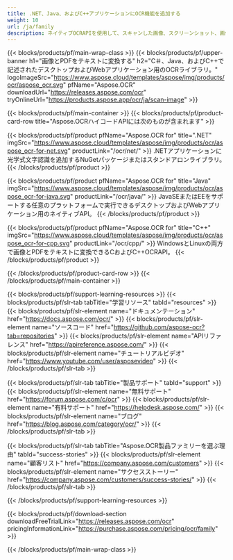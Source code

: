 ```yaml
---
title: .NET、Java、およびC++アプリケーションにOCR機能を追加する
weight: 10
url: /ja/family
description: ネイティブOCRAPIを使用して、スキャンした画像、スクリーンショット、画像領域、およびPDFファイルを.NET、Java、およびC++アプリケーションのテキストに変換します。
---
```


{{< blocks/products/pf/main-wrap-class >}}
{{< blocks/products/pf/upper-banner h1="画像とPDFをテキストに変換する" h2="C＃、Java、およびC++で記述されたデスクトップおよびWebアプリケーション用のOCRライブラリ。" logoImageSrc="https://www.aspose.cloud/templates/aspose/img/products/ocr/aspose_ocr.svg" pfName="Aspose.OCR" downloadUrl="https://releases.aspose.com/ocr" tryOnlineUrl="https://products.aspose.app/ocr/ja/scan-image" >}}

{{< blocks/products/pf/main-container >}}
{{< blocks/products/pf/product-card-row title="Aspose.OCRハイコードAPIには次のものが含まれます" >}}

{{< blocks/products/pf/product pfName="Aspose.OCR for" title=".NET" imgSrc="https://www.aspose.cloud/templates/aspose/img/products/ocr/aspose_ocr-for-net.svg" productLink="/ocr/net/" >}}
.NETアプリケーションに光学式文字認識を追加するNuGetパッケージまたはスタンドアロンライブラリ。
{{< /blocks/products/pf/product >}}

{{< blocks/products/pf/product pfName="Aspose.OCR for" title="Java" imgSrc="https://www.aspose.cloud/templates/aspose/img/products/ocr/aspose_ocr-for-java.svg" productLink="/ocr/java/" >}}
JavaSEまたはEEをサポートする任意のプラットフォームで実行できるデスクトップおよびWebアプリケーション用のネイティブAPI。
{{< /blocks/products/pf/product >}}

{{< blocks/products/pf/product pfName="Aspose.OCR for" title="C++" imgSrc="https://www.aspose.cloud/templates/aspose/img/products/ocr/aspose_ocr-for-cpp.svg" productLink="/ocr/cpp/" >}}
WindowsとLinuxの両方で画像とPDFをテキストに変換できるCおよびC++OCRAPI。
{{< /blocks/products/pf/product >}}

{{< /blocks/products/pf/product-card-row >}}
{{< /blocks/products/pf/main-container >}}

{{< blocks/products/pf/support-learning-resources >}}
{{< blocks/products/pf/slr-tab tabTitle="学習リソース" tabId="resources" >}}
{{< blocks/products/pf/slr-element name="ドキュメンテーション" href="https://docs.aspose.com/ocr/" >}}
{{< blocks/products/pf/slr-element name="ソースコード" href="https://github.com/aspose-ocr?tab=repositories" >}}
{{< blocks/products/pf/slr-element name="APIリファレンス" href="https://apireference.aspose.com/" >}}
{{< blocks/products/pf/slr-element name="チュートリアルビデオ" href="https://www.youtube.com/user/asposevideo" >}}
{{< /blocks/products/pf/slr-tab >}}

{{< blocks/products/pf/slr-tab tabTitle="製品サポート" tabId="support" >}}
{{< blocks/products/pf/slr-element name="無料サポート" href="https://forum.aspose.com/c/ocr" >}}
{{< blocks/products/pf/slr-element name="有料サポート" href="https://helpdesk.aspose.com/" >}}
{{< blocks/products/pf/slr-element name="ブログ" href="https://blog.aspose.com/category/ocr/" >}}
{{< /blocks/products/pf/slr-tab >}}

{{< blocks/products/pf/slr-tab tabTitle="Aspose.OCR製品ファミリーを選ぶ理由" tabId="success-stories" >}}
{{< blocks/products/pf/slr-element name="顧客リスト" href="https://company.aspose.com/customers" >}}
{{< blocks/products/pf/slr-element name="サクセスストーリー" href="https://company.aspose.com/customers/success-stories/" >}}
{{< /blocks/products/pf/slr-tab >}}

{{< /blocks/products/pf/support-learning-resources >}}

{{< blocks/products/pf/download-section downloadFreeTrialLink="https://releases.aspose.com/ocr" pricingInformationLink="https://purchase.aspose.com/pricing/ocr/family" >}}

{{< /blocks/products/pf/main-wrap-class >}}